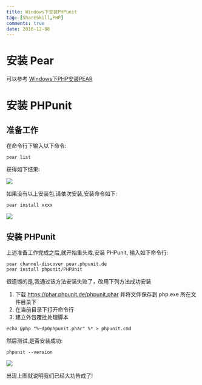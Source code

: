 ```yaml
---
title: Windows下安装PHPunit
tag: [ShareSkill,PHP]
comments: true
date: 2016-12-08
---
```




# 安装 Pear
可以参考 [Windows下PHP安装PEAR](http://www.leetao94.cn/2016/12/08/Windows%E4%B8%8BPHP%E5%AE%89%E8%A3%85PEAR/)

# 安装 PHPunit
## 准备工作

在命令行下输入以下命令:

```shell
pear list
```

获得如下结果:

![](http://ww1.sinaimg.cn/large/d9e82fa4jw1fajpw03zp9j20at04mq41.jpg)

如果没有以上安装包,请依次安装,安装命令如下:

```shell
pear install xxxx
```

![](http://ww2.sinaimg.cn/large/d9e82fa4jw1fajq0gbxxsj20mk08tgpo.jpg)

## 安装 PHPunit

上述准备工作完成之后,就开始重头戏,安装 PHPunit, 输入如下命令行:

```shell
pear channel-discover pear.phpunit.de
pear install phpunit/PHPUnit
```

很遗憾的是,我通过该方法安装失败了，改用下列方法成功安装

1. 下载 https://phar.phpunit.de/phpunit.phar 并将文件保存到 php.exe 所在文件目录下
2. 在当前目录下打开命令行
3. 建立外包覆批处理脚本

```shell
echo @php "%~dp0phpunit.phar" %* > phpunit.cmd
```

然后测试,是否安装成功:

```
phpunit --version
```

![](http://ww1.sinaimg.cn/large/d9e82fa4jw1fajqwtevf2j20fv01jq35.jpg)

出现上图就说明我们已经大功告成了!

